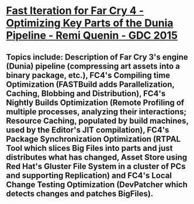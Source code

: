 # [Fast Iteration for Far Cry 4 - Optimizing Key Parts of the Dunia Pipeline - Remi Quenin - GDC 2015](https://www.youtube.com/watch?v=AhmlFG1u1wE&list=LL6MKUgGZ9Q8c2Ff7GnoRoqA)
## Topics include: Description of Far Cry 3's engine (Dunia) pipeline (compressing art assets into a binary package, etc.), FC4's Compiling time Optimization (FASTBuild adds Parallelization, Caching, Blobbing and Distribution), FC4's Nightly Builds Optimization (Remote Profiling of multiple processes, analyzing their interactions; Resource Caching, populated by build machines, used by the Editor's JIT compilation), FC4's Package Synchronization Optimization (RTPAL Tool which slices Big Files into parts and just distributes what has changed, Asset Store using Red Hat's Gluster File System in a cluster of PCs and supporting Replication) and FC4's Local Change Testing Optimization (DevPatcher which detects changes and patches BigFiles). 

